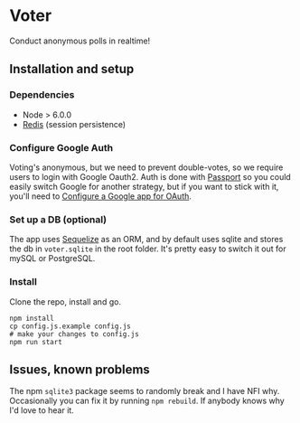 # Voter

Conduct anonymous polls in realtime!


## Installation and setup

### Dependencies
- Node > 6.0.0
- [Redis](https://redis.io) (session persistence)

### Configure Google Auth
Voting's anonymous, but we need to prevent double-votes, so we require users to login with Google Oauth2. Auth is done with [Passport](https://passportjs.org) so you could easily switch Google for another strategy, but if you want to stick with it, you'll need to [Configure a Google app for OAuth](https://developers.google.com/identity/protocols/OAuth2).

### Set up a DB (optional)
The app uses [Sequelize](https://sequelizejs.com) as an ORM, and by default uses sqlite and stores the db in `voter.sqlite` in the root folder. It's pretty easy to switch it out for mySQL or PostgreSQL.

### Install
Clone the repo, install and go.

```
npm install
cp config.js.example config.js
# make your changes to config.js
npm run start
```


## Issues, known problems

The npm `sqlite3` package seems to randomly break and I have NFI why. Occasionally you can fix it by running `npm rebuild`. If anybody knows why I'd love to hear it.
